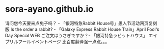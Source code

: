 # sora-ayano.github.io
请问您今天要来点兔子吗？ - 「银河特急Rabbit House号」愚人节活动网页复刻版
Is the order a rabbit? - 「Galaxy Express Rabbit House Train」April Fool's Day Special WEB
ご注文はうさぎですか？- 「銀河特急ラビットハウス」 エイプリルフールイベントページ
比百度翻译强一点点。。。
